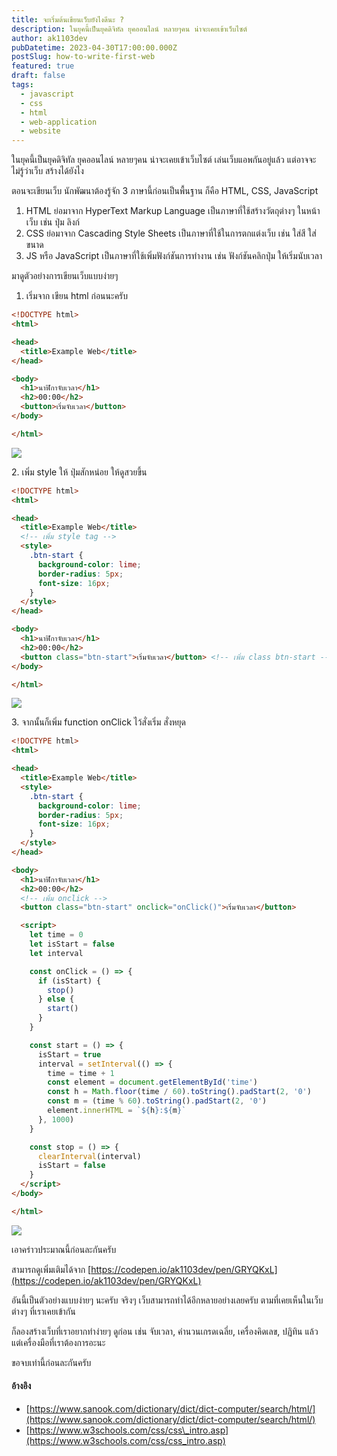 ```yaml
---
title: จะเริ่มต้นเขียนเว็บยังไงดีนะ ?
description: ในยุคนี้เป็นยุคดิจิทัล ยุคออนไลน์ หลายๆคน น่าจะเคยเข้าเว็บไซต์
author: ak1103dev
pubDatetime: 2023-04-30T17:00:00.000Z
postSlug: how-to-write-first-web
featured: true
draft: false
tags:
  - javascript
  - css
  - html
  - web-application
  - website
---
```


ในยุคนี้เป็นยุคดิจิทัล ยุคออนไลน์ หลายๆคน น่าจะเคยเข้าเว็บไซต์ เล่นเว็บแอพกันอยู่แล้ว แต่อาจจะไม่รู้ว่าเว็บ สร้างได้ยังไง

ตอนจะเขียนเว็บ นักพัฒนาต้องรู้จัก 3 ภาษานี้ก่อนเป็นพื้นฐาน ก็คือ HTML, CSS, JavaScript

1. HTML ย่อมาจาก HyperText Markup Language เป็นภาษาที่ใช้สร้างวัตถุต่างๆ ในหน้าเว็บ เช่น ปุ่ม ลิงก์
2. CSS ย่อมาจาก Cascading Style Sheets เป็นภาษาที่ใช้ในการตกแต่งเว็บ เช่น ใส่สี ใส่ขนาด
3. JS หรือ JavaScript เป็นภาษาที่ใช้เพิ่มฟังก์ชันการทำงาน เช่น ฟังก์ชันคลิกปุ่ม ให้เริ่มนับเวลา

มาดูตัวอย่างการเขียนเว็บแบบง่ายๆ

1. เริ่มจาก เขียน html ก่อนนะครับ

```html
<!DOCTYPE html>
<html>

<head>
  <title>Example Web</title>
</head>

<body>
  <h1>นาฬิกาจับเวลา</h1>
  <h2>00:00</h2>
  <button>เริ่มจับเวลา</button>
</body>

</html>
```

![](<https://assets.tina.io/2587cc3d-aa2c-4fa6-bb82-c5dd0474418a/Screenshot 2566-05-06 at 21.26.26.png>)

2\. เพิ่ม style ให้ ปุ่มสักหน่อย ให้ดูสวยขึ้น

```html
<!DOCTYPE html>
<html>

<head>
  <title>Example Web</title>
  <!-- เพิ่ม style tag -->
  <style>
    .btn-start {
      background-color: lime;
      border-radius: 5px;
      font-size: 16px;
    }
  </style>
</head>

<body>
  <h1>นาฬิกาจับเวลา</h1>
  <h2>00:00</h2>
  <button class="btn-start">เริ่มจับเวลา</button> <!-- เพิ่ม class btn-start -->
</body>

</html>
```

![](<https://assets.tina.io/2587cc3d-aa2c-4fa6-bb82-c5dd0474418a/Screenshot 2566-05-06 at 21.31.29.png>)

3\. จากนั้นก็เพิ่ม function onClick ไว้สั่งเริ่ม สั่งหยุด

```html
<!DOCTYPE html>
<html>

<head>
  <title>Example Web</title>
  <style>
    .btn-start {
      background-color: lime;
      border-radius: 5px;
      font-size: 16px;
    }
  </style>
</head>

<body>
  <h1>นาฬิกาจับเวลา</h1>
  <h2>00:00</h2>
  <!-- เพิ่ม onclick -->
  <button class="btn-start" onclick="onClick()">เริ่มจับเวลา</button> 

  <script>
    let time = 0
    let isStart = false
    let interval

    const onClick = () => {
      if (isStart) {
        stop()
      } else {
        start()
      }
    }

    const start = () => {
      isStart = true
      interval = setInterval(() => {
        time = time + 1
        const element = document.getElementById('time')
        const h = Math.floor(time / 60).toString().padStart(2, '0')
        const m = (time % 60).toString().padStart(2, '0')
        element.innerHTML = `${h}:${m}`
      }, 1000)
    }

    const stop = () => {
      clearInterval(interval)
      isStart = false
    }
  </script>
</body>

</html>
```

![](<https://assets.tina.io/2587cc3d-aa2c-4fa6-bb82-c5dd0474418a/Screenshot 2566-05-06 at 21.56.10.png>)

เอาคร่าวประมาณนี้ก่อนละกันครับ

สามารถดูเพิ่มเติมได้จาก [https://codepen.io/ak1103dev/pen/GRYQKxL](https://codepen.io/ak1103dev/pen/GRYQKxL)

อันนี้เป็นตัวอย่างแบบง่ายๆ นะครับ จริงๆ เว็บสามารถทำได้อีกหลายอย่างเลยครับ ตามที่เคยเห็นในเว็บต่างๆ ที่เราเคยเข้ากัน

ก็ลองสร้างเว็บที่เราอยากทำง่ายๆ ดูก่อน เช่น จับเวลา, คำนวนเกรดเฉลี่ย, เครื่องคิดเลข, ปฏิทิน แล้วแต่เครื่องมือที่เราต้องการอะนะ

ขอจบเท่านี้ก่อนละกันครับ

#### อ้างอิง

* [https://www.sanook.com/dictionary/dict/dict-computer/search/html/](https://www.sanook.com/dictionary/dict/dict-computer/search/html/)
* [https://www.w3schools.com/css/css\_intro.asp](https://www.w3schools.com/css/css_intro.asp)
